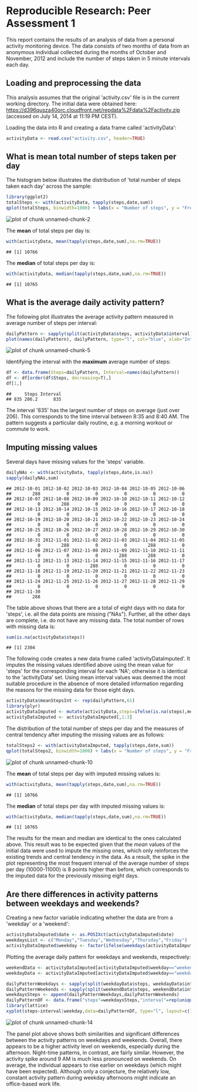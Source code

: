 # Reproducible Research: Peer Assessment 1
This report contains the results of an analysis of data from a personal activity monitoring device. The data consists of two months of data from an anonymous individual collected during the months of October and November, 2012 and include the number of steps taken in 5 minute intervals each day. 

## Loading and preprocessing the data
This analysis assumes that the original 'activity.csv' file is in the current working directory. The initial data were obtained here: https://d396qusza40orc.cloudfront.net/repdata%2Fdata%2Factivity.zip (accessed on July 14, 2014 at 11:19 PM CEST).

Loading the data into R and creating a data frame called 'activityData':

```r
activityData <- read.csv("activity.csv", header=TRUE)
```

## What is mean total number of steps taken per day
The histogram below illustrates the distribution of 'total number of steps taken each day' across the sample:

```r
library(ggplot2)
totalSteps <- with(activityData, tapply(steps,date,sum))
qplot(totalSteps, binwidth=1000) + labs(x = "Number of steps", y = "Frequency") + scale_x_continuous(minor_breaks = seq(0, 25000, 1000)) + scale_y_continuous(breaks=seq(0,10,1))
```

![plot of chunk unnamed-chunk-2](figure/unnamed-chunk-2.png) 

The **mean** of total steps per day is:

```r
with(activityData, mean(tapply(steps,date,sum),na.rm=TRUE))
```

```
## [1] 10766
```
The **median** of total steps per day is:

```r
with(activityData, median(tapply(steps,date,sum),na.rm=TRUE))
```

```
## [1] 10765
```

## What is the average daily activity pattern?
The following plot illustrates the average activity pattern measured in average number of steps per interval:


```r
dailyPattern <- sapply(split(activityData$steps, activityData$interval), mean, na.rm=T)
plot(names(dailyPattern), dailyPattern, type="l", col="blue", xlab="Interval", ylab="Number of steps", main="Average daily activity pattern across 5-minute intervals")
```

![plot of chunk unnamed-chunk-5](figure/unnamed-chunk-5.png) 

Identifying the interval with the **maximum** average number of steps: 

```r
df <- data.frame(Steps=dailyPattern, Interval=names(dailyPattern))
df <- df[order(df$Steps, decreasing=T),]
df[1,]
```

```
##     Steps Interval
## 835 206.2      835
```
The interval '835' has the largest number of steps on average (just over 206). This corresponds to the time interval between 8:35 and 8:40 AM. The pattern suggests a particular daily routine, e.g. a morning workout or commute to work.

## Imputing missing values
Several days have missing values for the 'steps' variable.


```r
dailyNAs <- with(activityData, tapply(steps,date,is.na))
sapply(dailyNAs,sum)
```

```
## 2012-10-01 2012-10-02 2012-10-03 2012-10-04 2012-10-05 2012-10-06 
##        288          0          0          0          0          0 
## 2012-10-07 2012-10-08 2012-10-09 2012-10-10 2012-10-11 2012-10-12 
##          0        288          0          0          0          0 
## 2012-10-13 2012-10-14 2012-10-15 2012-10-16 2012-10-17 2012-10-18 
##          0          0          0          0          0          0 
## 2012-10-19 2012-10-20 2012-10-21 2012-10-22 2012-10-23 2012-10-24 
##          0          0          0          0          0          0 
## 2012-10-25 2012-10-26 2012-10-27 2012-10-28 2012-10-29 2012-10-30 
##          0          0          0          0          0          0 
## 2012-10-31 2012-11-01 2012-11-02 2012-11-03 2012-11-04 2012-11-05 
##          0        288          0          0        288          0 
## 2012-11-06 2012-11-07 2012-11-08 2012-11-09 2012-11-10 2012-11-11 
##          0          0          0        288        288          0 
## 2012-11-12 2012-11-13 2012-11-14 2012-11-15 2012-11-16 2012-11-17 
##          0          0        288          0          0          0 
## 2012-11-18 2012-11-19 2012-11-20 2012-11-21 2012-11-22 2012-11-23 
##          0          0          0          0          0          0 
## 2012-11-24 2012-11-25 2012-11-26 2012-11-27 2012-11-28 2012-11-29 
##          0          0          0          0          0          0 
## 2012-11-30 
##        288
```
The table above shows that there are a total of eight days with no data for 'steps', i.e. all the data points are missing ("NAs"). Further, all the other days are complete, i.e. do not have any missing data.
The total number of rows with missing data is:

```r
sum(is.na(activityData$steps))
```

```
## [1] 2304
```
The following code creates a new data frame called 'activityDataImputed'. It imputes the missing values identified above using the mean value for 'steps' for the corresponding interval for each 'NA'; otherwise it is identical to the 'activityData' set. Using mean interval values was deemed the most suitable procedure in the absence of more detailed information regarding the reasons for the missing data for those eight days.


```r
activityData$meanStepsInt <- rep(dailyPattern,61)
library(plyr)
activityDataImputed <- mutate(activityData,steps=ifelse(is.na(steps),meanStepsInt,steps))
activityDataImputed <- activityDataImputed[,1:3]
```

The distribution of the total number of steps per day and the measures of central tendency after imputing the missing values are as follows:


```r
totalSteps2 <- with(activityDataImputed, tapply(steps,date,sum))
qplot(totalSteps2, binwidth=1000) + labs(x = "Number of steps", y = "Frequency") + scale_x_continuous(minor_breaks = seq(0, 25000, 1000)) + scale_y_continuous(breaks=seq(0,20,1))
```

![plot of chunk unnamed-chunk-10](figure/unnamed-chunk-10.png) 

The **mean** of total steps per day with imputed missing values is:

```r
with(activityData, mean(tapply(steps,date,sum),na.rm=TRUE))
```

```
## [1] 10766
```
The **median** of total steps per day with imputed missing values is:

```r
with(activityData, median(tapply(steps,date,sum),na.rm=TRUE))
```

```
## [1] 10765
```

The results for the mean and median are identical to the ones calculated above. This result was to be expected given that the *mean* values of the initial data were used to impute the missing ones, which only reinforces the existing trends and central tendency in the data. As a result, the spike in the plot representing the most frequent interval of the average number of steps per day (10000-11000) is 8 points higher than before, which corresponds to the imputed data for the previously missing eight days.

## Are there differences in activity patterns between weekdays and weekends?
Creating a new factor variable indicating whether the data are from a 'weekday' or a 'weekend':

```r
activityDataImputed$date <- as.POSIXct(activityDataImputed$date)
weekdaysList <- c("Monday","Tuesday","Wednesday","Thursday","Friday")
activityDataImputed$weekday <- factor(ifelse(weekdays(activityDataImputed$date) %in% weekdaysList, "weekday","weekend"))
```
Plotting the average daily pattern for weekdays and weekends, respectively:


```r
weekendData <- activityDataImputed[activityDataImputed$weekday=="weekend",]
weekdayData <- activityDataImputed[activityDataImputed$weekday=="weekday",]

dailyPatternWeekdays <- sapply(split(weekdayData$steps, weekdayData$interval), mean, na.rm=T)
dailyPatternWeekends <- sapply(split(weekendData$steps, weekendData$interval), mean, na.rm=T)
weekdaysSteps <- append(dailyPatternWeekdays,dailyPatternWeekends)
dailyPatternDF <- data.frame("steps"=weekdaysSteps,"interval"=rep(unique(activityDataImputed$interval),2),"weekday"=c(rep("weekday",288),rep("weekend",288)))
library(lattice)
xyplot(steps~interval|weekday,data=dailyPatternDF, type="l", layout=c(1,2), ylab="Number of steps", xlab="Interval", main="Average activity pattern: weekends VS. weekdays")
```

![plot of chunk unnamed-chunk-14](figure/unnamed-chunk-14.png) 

The panel plot above shows both similarities and significant differences between the activity patterns on weekdays and weekends. Overall, there appears to be a higher activity level on weekends, especially during the afternoon. Night-time patterns, in contrast, are fairly similar. However, the activity spike around 9 AM is much less pronounced on weekends. On average, the individual appears to rise earlier on weekdays (which might have been expected). Although only a conjecture, the relatively low, constant activity pattern during weekday afternoons might indicate an office-based work life. 
